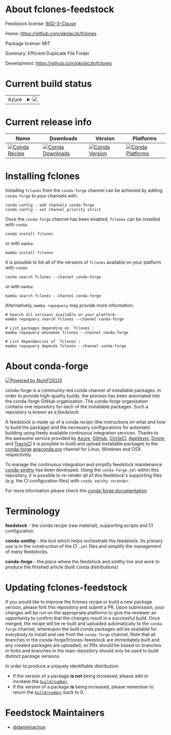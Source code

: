 About fclones-feedstock
=======================

Feedstock license: [BSD-3-Clause](https://github.com/conda-forge/fclones-feedstock/blob/main/LICENSE.txt)

Home: https://github.com/pkolaczk/fclones

Package license: MIT

Summary: Efficient Duplicate File Finder

Development: https://github.com/pkolaczk/fclones

Current build status
====================


<table>
    
  <tr>
    <td>Azure</td>
    <td>
      <details>
        <summary>
          <a href="https://dev.azure.com/conda-forge/feedstock-builds/_build/latest?definitionId=23544&branchName=main">
            <img src="https://dev.azure.com/conda-forge/feedstock-builds/_apis/build/status/fclones-feedstock?branchName=main">
          </a>
        </summary>
        <table>
          <thead><tr><th>Variant</th><th>Status</th></tr></thead>
          <tbody><tr>
              <td>linux_64</td>
              <td>
                <a href="https://dev.azure.com/conda-forge/feedstock-builds/_build/latest?definitionId=23544&branchName=main">
                  <img src="https://dev.azure.com/conda-forge/feedstock-builds/_apis/build/status/fclones-feedstock?branchName=main&jobName=linux&configuration=linux%20linux_64_" alt="variant">
                </a>
              </td>
            </tr><tr>
              <td>linux_aarch64</td>
              <td>
                <a href="https://dev.azure.com/conda-forge/feedstock-builds/_build/latest?definitionId=23544&branchName=main">
                  <img src="https://dev.azure.com/conda-forge/feedstock-builds/_apis/build/status/fclones-feedstock?branchName=main&jobName=linux&configuration=linux%20linux_aarch64_" alt="variant">
                </a>
              </td>
            </tr><tr>
              <td>linux_ppc64le</td>
              <td>
                <a href="https://dev.azure.com/conda-forge/feedstock-builds/_build/latest?definitionId=23544&branchName=main">
                  <img src="https://dev.azure.com/conda-forge/feedstock-builds/_apis/build/status/fclones-feedstock?branchName=main&jobName=linux&configuration=linux%20linux_ppc64le_" alt="variant">
                </a>
              </td>
            </tr><tr>
              <td>osx_64</td>
              <td>
                <a href="https://dev.azure.com/conda-forge/feedstock-builds/_build/latest?definitionId=23544&branchName=main">
                  <img src="https://dev.azure.com/conda-forge/feedstock-builds/_apis/build/status/fclones-feedstock?branchName=main&jobName=osx&configuration=osx%20osx_64_" alt="variant">
                </a>
              </td>
            </tr><tr>
              <td>osx_arm64</td>
              <td>
                <a href="https://dev.azure.com/conda-forge/feedstock-builds/_build/latest?definitionId=23544&branchName=main">
                  <img src="https://dev.azure.com/conda-forge/feedstock-builds/_apis/build/status/fclones-feedstock?branchName=main&jobName=osx&configuration=osx%20osx_arm64_" alt="variant">
                </a>
              </td>
            </tr><tr>
              <td>win_64</td>
              <td>
                <a href="https://dev.azure.com/conda-forge/feedstock-builds/_build/latest?definitionId=23544&branchName=main">
                  <img src="https://dev.azure.com/conda-forge/feedstock-builds/_apis/build/status/fclones-feedstock?branchName=main&jobName=win&configuration=win%20win_64_" alt="variant">
                </a>
              </td>
            </tr>
          </tbody>
        </table>
      </details>
    </td>
  </tr>
</table>

Current release info
====================

| Name | Downloads | Version | Platforms |
| --- | --- | --- | --- |
| [![Conda Recipe](https://img.shields.io/badge/recipe-fclones-green.svg)](https://anaconda.org/conda-forge/fclones) | [![Conda Downloads](https://img.shields.io/conda/dn/conda-forge/fclones.svg)](https://anaconda.org/conda-forge/fclones) | [![Conda Version](https://img.shields.io/conda/vn/conda-forge/fclones.svg)](https://anaconda.org/conda-forge/fclones) | [![Conda Platforms](https://img.shields.io/conda/pn/conda-forge/fclones.svg)](https://anaconda.org/conda-forge/fclones) |

Installing fclones
==================

Installing `fclones` from the `conda-forge` channel can be achieved by adding `conda-forge` to your channels with:

```
conda config --add channels conda-forge
conda config --set channel_priority strict
```

Once the `conda-forge` channel has been enabled, `fclones` can be installed with `conda`:

```
conda install fclones
```

or with `mamba`:

```
mamba install fclones
```

It is possible to list all of the versions of `fclones` available on your platform with `conda`:

```
conda search fclones --channel conda-forge
```

or with `mamba`:

```
mamba search fclones --channel conda-forge
```

Alternatively, `mamba repoquery` may provide more information:

```
# Search all versions available on your platform:
mamba repoquery search fclones --channel conda-forge

# List packages depending on `fclones`:
mamba repoquery whoneeds fclones --channel conda-forge

# List dependencies of `fclones`:
mamba repoquery depends fclones --channel conda-forge
```


About conda-forge
=================

[![Powered by
NumFOCUS](https://img.shields.io/badge/powered%20by-NumFOCUS-orange.svg?style=flat&colorA=E1523D&colorB=007D8A)](https://numfocus.org)

conda-forge is a community-led conda channel of installable packages.
In order to provide high-quality builds, the process has been automated into the
conda-forge GitHub organization. The conda-forge organization contains one repository
for each of the installable packages. Such a repository is known as a *feedstock*.

A feedstock is made up of a conda recipe (the instructions on what and how to build
the package) and the necessary configurations for automatic building using freely
available continuous integration services. Thanks to the awesome service provided by
[Azure](https://azure.microsoft.com/en-us/services/devops/), [GitHub](https://github.com/),
[CircleCI](https://circleci.com/), [AppVeyor](https://www.appveyor.com/),
[Drone](https://cloud.drone.io/welcome), and [TravisCI](https://travis-ci.com/)
it is possible to build and upload installable packages to the
[conda-forge](https://anaconda.org/conda-forge) [anaconda.org](https://anaconda.org/)
channel for Linux, Windows and OSX respectively.

To manage the continuous integration and simplify feedstock maintenance
[conda-smithy](https://github.com/conda-forge/conda-smithy) has been developed.
Using the ``conda-forge.yml`` within this repository, it is possible to re-render all of
this feedstock's supporting files (e.g. the CI configuration files) with ``conda smithy rerender``.

For more information please check the [conda-forge documentation](https://conda-forge.org/docs/).

Terminology
===========

**feedstock** - the conda recipe (raw material), supporting scripts and CI configuration.

**conda-smithy** - the tool which helps orchestrate the feedstock.
                   Its primary use is in the construction of the CI ``.yml`` files
                   and simplify the management of *many* feedstocks.

**conda-forge** - the place where the feedstock and smithy live and work to
                  produce the finished article (built conda distributions)


Updating fclones-feedstock
==========================

If you would like to improve the fclones recipe or build a new
package version, please fork this repository and submit a PR. Upon submission,
your changes will be run on the appropriate platforms to give the reviewer an
opportunity to confirm that the changes result in a successful build. Once
merged, the recipe will be re-built and uploaded automatically to the
`conda-forge` channel, whereupon the built conda packages will be available for
everybody to install and use from the `conda-forge` channel.
Note that all branches in the conda-forge/fclones-feedstock are
immediately built and any created packages are uploaded, so PRs should be based
on branches in forks and branches in the main repository should only be used to
build distinct package versions.

In order to produce a uniquely identifiable distribution:
 * If the version of a package **is not** being increased, please add or increase
   the [``build/number``](https://docs.conda.io/projects/conda-build/en/latest/resources/define-metadata.html#build-number-and-string).
 * If the version of a package **is** being increased, please remember to return
   the [``build/number``](https://docs.conda.io/projects/conda-build/en/latest/resources/define-metadata.html#build-number-and-string)
   back to 0.

Feedstock Maintainers
=====================

* [@danielnachun](https://github.com/danielnachun/)

